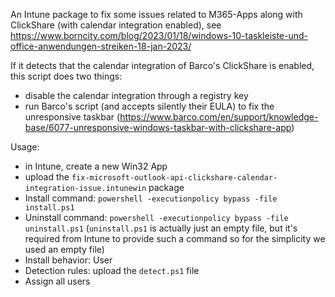 An Intune package to fix some issues related to M365-Apps along with ClickShare (with calendar integration enabled), see https://www.borncity.com/blog/2023/01/18/windows-10-taskleiste-und-office-anwendungen-streiken-18-jan-2023/

If it detects that the calendar integration of Barco's ClickShare is enabled, this script does two things:
- disable the calendar integration through a registry key
- run Barco's script (and accepts silently their EULA) to fix the unresponsive taskbar (https://www.barco.com/en/support/knowledge-base/6077-unresponsive-windows-taskbar-with-clickshare-app)

Usage:
- in Intune, create a new Win32 App
- upload the `fix-microsoft-outlook-api-clickshare-calendar-integration-issue.intunewin` package
- Install command: `powershell -executionpolicy bypass -file install.ps1`
- Uninstall command: `powershell -executionpolicy bypass -file uninstall.ps1` (`uninstall.ps1` is actually just an empty file, but it's required from Intune to provide such a command so for the simplicity we used an empty file)
- Install behavior: User
- Detection rules: upload the `detect.ps1` file
- Assign all users